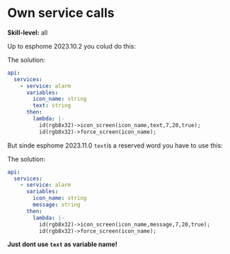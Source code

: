 # Own service calls

**Skill-level:** all

Up to esphome 2023.10.2  you colud do this:

The solution:

```yaml
api:
  services:
    - service: alarm
      variables:
        icon_name: string
        text: string
      then:
        lambda: |-
          id(rgb8x32)->icon_screen(icon_name,text,7,20,true);
          id(rgb8x32)->force_screen(icon_name);
```

But sinde esphome 2023.11.0 `text`is a reserved word you have to use this:

The solution:

```yaml
api:
  services:
    - service: alarm
      variables:
        icon_name: string
        message: string
      then:
        lambda: |-
          id(rgb8x32)->icon_screen(icon_name,message,7,20,true);
          id(rgb8x32)->force_screen(icon_name);
```

**Just dont use `text` as variable name!**
